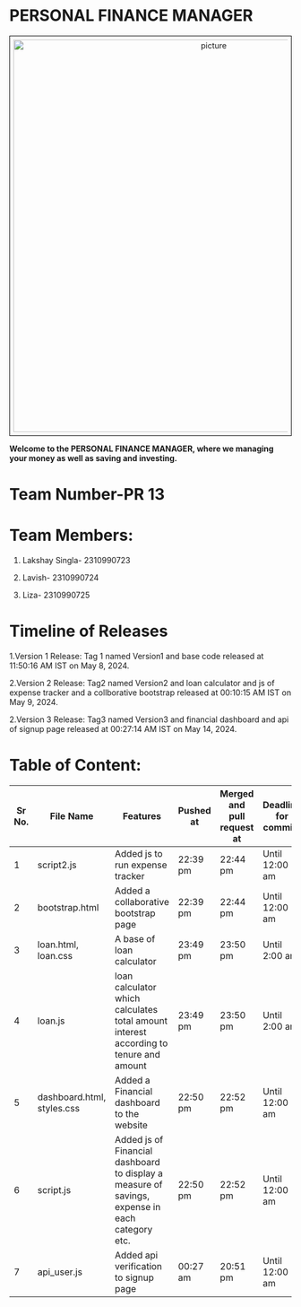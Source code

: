 # PERSONAL FINANCE MANAGER
<div style="text-align:center; border: 1px solid black; padding: 6px;">
    <img src="https://akm-img-a-in.tosshub.com/businesstoday/images/story/202203/personalfinance1200-sixteen_nine_1.jpg?size=1200:675"alt="picture" alt="picture" width="700"/>
</div>



__Welcome to the PERSONAL FINANCE MANAGER, where we managing your money as well as saving and investing.__


# Team Number-PR 13

# Team Members:

1. Lakshay Singla- 2310990723

2. Lavish- 2310990724

3. Liza- 2310990725

# Timeline of Releases
1.Version 1 Release:
Tag 1 named Version1 and base code released at 11:50:16 AM IST on May 8, 2024.

2.Version 2 Release:
Tag2 named Version2 and loan calculator and js of expense tracker and a collborative bootstrap released at 00:10:15 AM IST on May 9, 2024.

2.Version 3 Release:
Tag3 named Version3 and financial dashboard and api of signup page released at 00:27:14 AM IST on May 14, 2024.

# Table of Content:

| Sr No.| File Name | Features | Pushed at| Merged and pull request at |Deadline for commits | Done by |
|-------|-----------|------------|------------------------------|-------------------------|-----------------------------|----------|
| 1| script2.js | Added js to run expense tracker |  22:39 pm| 22:44 pm| Until 12:00 am|  Lakshay Singla|
| 2| bootstrap.html | Added a collaborative bootstrap page|  22:39 pm| 22:44 pm| Until 12:00 am|  Lakshay Singla|
| 3| loan.html, loan.css | A base of loan calculator | 23:49 pm| 23:50 pm| Until 2:00 am|  Liza|
| 4| loan.js |loan calculator which calculates total amount interest according to tenure and amount| 23:49 pm| 23:50 pm| Until 2:00 am|  Liza|
| 5| dashboard.html, styles.css | Added a Financial dashboard to the website| 22:50 pm| 22:52 pm| Until 12:00 am| Liza|
| 6| script.js| Added js of Financial dashboard to display a measure of savings, expense in each category etc. | 22:50 pm| 22:52 pm| Until 12:00 am| Liza|
| 7| api_user.js | Added api verification to signup page|  00:27 am| 20:51 pm| Until 12:00 am|  Lakshay Singla|
